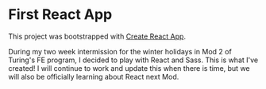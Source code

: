 # First React App

This project was bootstrapped with [Create React App](https://github.com/facebook/create-react-app).

During my two week intermission for the winter holidays in Mod 2 of Turing's FE program, I decided to play with React and Sass. This is what I've created! I will continue to work and update this when there is time, but we will also be officially learning about React next Mod.

